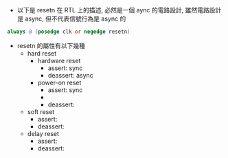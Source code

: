 
- 以下是 resetn 在 RTL 上的描述, 必然是一個 aync 的電路設計, 雖然電路設計是 async, 但不代表信號行為是 async 的
```verilog
always @ (posedge clk or negedge resetn)
```
- resetn 的屬性有以下幾種
	- hard reset
		- hardware reset
			- assert: sync
			- deassert: async
		- power-on reset
			- assert: sync
			- 
			- deassert: 
	- soft reset
		- assert: 
		- deassert: 
	- delay reset
		- assert: 
		- deassert: 